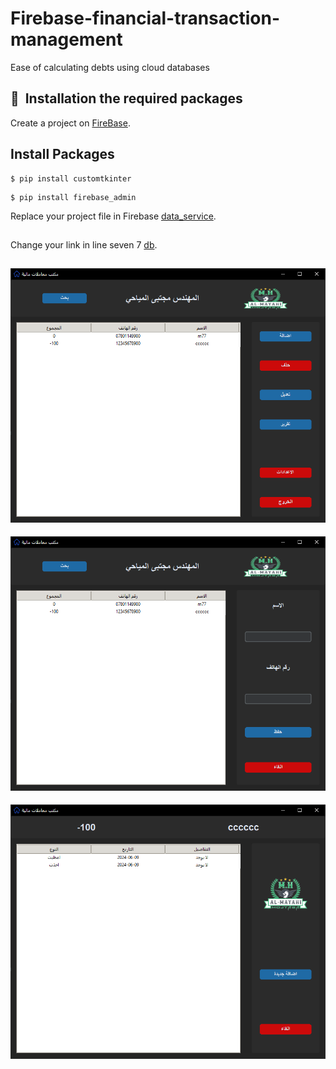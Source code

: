 # Firebase-financial-transaction-management
Ease of calculating debts using cloud databases

## 🚀&nbsp; Installation the required packages
Create a project on [FireBase](https://console.firebase.google.com/).
## Install Packages
```
$ pip install customtkinter
```
```
$ pip install firebase_admin
```
Replace your project file in Firebase [data_service](https://github.com/mojtaba-almayhay/Firebase-financial-transaction-management/blob/main/config/data_service.json).
## 
Change your link in line seven 7 [db](https://github.com/mojtaba-almayhay/Firebase-financial-transaction-management/blob/main/config/db.py).
## 
####          
![](https://github.com/mojtaba-almayhay/Firebase-financial-transaction-management/blob/main/screens/screen1.PNG)
####

####          
![](https://github.com/mojtaba-almayhay/Firebase-financial-transaction-management/blob/main/screens/screen2.PNG)
####

####          
![](https://github.com/mojtaba-almayhay/Firebase-financial-transaction-management/blob/main/screens/screen3.PNG)
####
